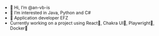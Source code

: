 - 👋 Hi, I’m @an-vb-is
- 👀 I’m interested in Java, Python and C#
- 🌱  Application developer EFZ
- Currently working on a project using React🚀, Chakra UI🎨, Playwright🧪, Docker🐋

<!---
an-vb-is/an-vb-is is a ✨ special ✨ repository because its `README.md` (this file) appears on your GitHub profile.
You can click the Preview link to take a look at your changes.
--->
